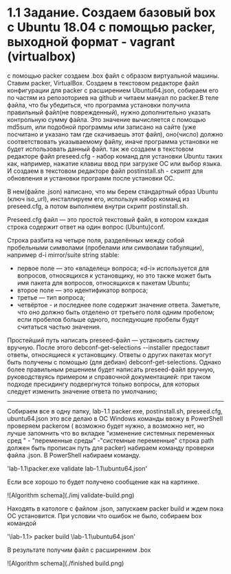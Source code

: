 # 1.1 Задание. Создаем базовый box с Ubuntu 18.04 с помощью packer, выходной формат - vagrant (virtualbox)

с помощью packer создаем .box файл с образом виртуальной машины. 
 Ставим packer, VirtualBox. Создаем в текстовом редакторе файл конфигурации для packer с расширением Ubuntu64.json, собираем его по частям из репозоториев на github и читаем мануал по packer.В теле файла, что бы убедиться, что программа установки получила правильный файл(не поврежденный), нужно дополнительно указать контрольную сумму файла. Это значение вычисляется с помощью md5sum, или подобной программы или записано на сайте (уже посчитано и указано там где скачиваешь этот файл), оно(число) должно соответствовать указываемому файлу, иначе программа установки не будет использовать данный файл. 
так же создаем в текстовом редакторе файл preseed.cfg -  набор команд для установки Ubuntu таких как, например, нажатие клавиш ввод при загрузке ОС или выбор языка. И создаем в текстовом редакторе файл postinstall.sh - скрипт для  обновления и установки программ после установки ОС.

В нем(файле .json) написано, что мы берем стандартный образ Ubuntu (ключ iso_url), инсталлируем его, используя набор команд из preseed.cfg, а потом выполняем внутри скрипт postinstall.sh.

Preseed.cfg файл — это простой текстовый файл, в котором каждая строка содержит ответ на один вопрос (Ubuntu)conf. 
 
Строка разбита на четыре поля, разделённых между собой пробельными символами (пробелами или символами табуляции), например d-i mirror/suite string stable:
* первое поле — это «владелец» вопроса; «d-i» используется для вопросов, относящихся к установщику, но это также может быть имя пакета для вопросов, относящихся к пакетам Ubuntu;
* второе поле — это идентификатор вопроса;
* третье — тип вопроса;
* четвёртое -  и последнее поле содержит значение ответа. Заметьте, что оно должно быть отделено от третьего поля одним пробелом; если пробелов больше одного, последующие пробелы будут считаться частью значения.

 Простейший путь написать preseed-файл — установить систему вручную. После этого debconf-get-selections --installer предоставит ответы, относящиеся к установщику. Ответы о других пакетах могут быть получены с помощью (для дебиан) debconf-get-selections. Однако более правильным решением будет написать preseed-файл вручную, руководствуясь примером и справочной документацией: при таком подходе пресидингу подвергнутся только вопросы, для которых следует изменить значение ответа по умолчанию;
 
 

---

Cобираем все в одну папку, lab-1.1  packer.exe, postinstall.sh, preseed.cfg, ubuntu64.json это все делаю в ОС Windows команды ввожу в PowerShell
проверяем packerом ( возможно будет нужно, а возможно нет, но лучше запомнить что во вкладке "изменение системных переменных сред " - "переменные среды"
-"системные переменные" строка path должен быть прописан путь для packer) набираем команду проверки файла .json. В PowerShell набираем команду.

'lab-1.1\packer.exe validate lab-1.1\ubuntu64.json'

Если все хорошо то будет получено сообщение как на картинке.

![Algorithm schema](./imj validate-build.png)

Находять в катологе с файлом .json, запускаем packer build и ждем пока  ОС установится. При условии что ошибок не было, собираем box командой

'\lab-1.1> packer build \lab-1.1\ubuntu64.json'

В результате получим файл с расширением .box

![Algorithm schema](./finished build.png)
  
 



